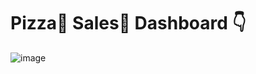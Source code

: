 # Pizza🍕 Sales🤤 Dashboard 👇

![image](https://github.com/varun252k4/Pizza-Sales-Dashboard/assets/148788427/98a05562-381c-4a7b-8a61-7ec21bf37b19)


